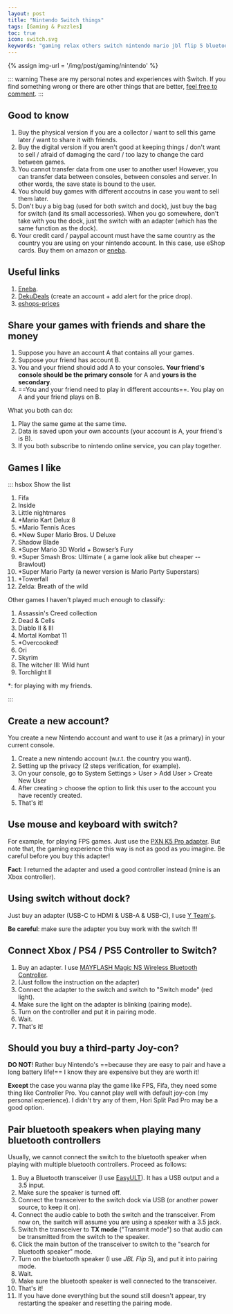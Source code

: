```yaml
---
layout: post
title: "Nintendo Switch things"
tags: [Gaming & Puzzles]
toc: true
icon: switch.svg
keywords: "gaming relax others switch nintendo mario jbl flip 5 bluetooth speaker connection controllers transmitter receiver joy-con xbox ps ps4 ps5"
---
```


{% assign img-url = '/img/post/gaming/nintendo' %}

::: warning
These are my personal notes and experiences with Switch. If you find something wrong or there are other things that are better, [feel free to comment](https://github.com/dinhanhthi/dinhanhthi.com/discussions).
:::

## Good to know

1. Buy the physical version if you are a collector / want to sell this game later / want to share it with friends.
2. Buy the digital version if you aren't good at keeping things / don't want to sell / afraid of damaging the card / too lazy to change the card between games.
3. You cannot transfer data from one user to another user! However, you can transfer data between consoles, between consoles and server. In other words, the save state is bound to the user.
4. You should buy games with different accoutns in case you want to sell them later.
5. Don't buy a big bag (used for both switch and dock), just buy the bag for switch (and its small accessories). When you go somewhere, don't take with you the dock, just the switch with an adapter (which has the same function as the dock).
6. Your credit card / paypal account must have the same country as the country you are using on your nintendo account. In this case, use eShop cards. Buy them on amazon or [eneba](https://www.eneba.com/).

## Useful links

1. [Eneba](https://www.eneba.com/fr/store?page=1&platforms[]=NINTENDO&regions[]=united_states&types[]=giftcard).
2. [DekuDeals](https://www.dekudeals.com/) (create an account + add alert for the price drop).
3. [eshops-prices](https://eshop-prices.com/)

## Share your games with friends and share the money

1. Suppose you have an account A that contains all your games.
2. Suppose your friend has account B.
3. You and your friend should add A to your consoles. **Your friend's console should be the primary console** for A and **yours is the secondary**.
4. ==You and your friend need to play in different accounts==. You play on A and your friend plays on B.

What you both can do:

1. Play the same game at the same time.
2. Data is saved upon your own accounts (your account is A, your friend's is B).
3. If you both subscribe to nintendo online service, you can play together.

## Games I like

::: hsbox Show the list

1. Fifa
2. Inside
3. Little nightmares
4. *Mario Kart Delux 8
5. *Mario Tennis Aces
6. *New Super Mario Bros. U Deluxe
7. Shadow Blade
8. *Super Mario 3D World + Bowser’s Fury
9. *Super Smash Bros: Ultimate ( a game look alike but cheaper -- Brawlout)
10. *Super Mario Party (a newer version is Mario Party Superstars)
11. *Towerfall
12. Zelda: Breath of the wild

Other games I haven't played much enough to classify:

1. Assassin's Creed collection
2. Dead & Cells
3. Diablo II & III
4. Mortal Kombat 11
5. *Overcooked!
6. Ori
7. Skyrim
8. The witcher III: Wild hunt
9. Torchlight II

*: for playing with my friends.

:::

## Create a new account?

You create a new Nintendo account and want to use it (as a primary) in your current console.

1. Create a new nintendo account (w.r.t. the country you want).
2. Setting up the privacy (2 steps verification, for example).
3. On your console, go to System Settings > User > Add User > Create New User
4. After creating > choose the option to link this user to the account you have recently created.
5. That's it!

## Use mouse and keyboard with switch?

For example, for playing FPS games. Just use the [PXN K5 Pro adapter](https://www.amazon.fr/gp/product/B08P5L24HZ). But note that, the gaming experience this way is not as good as you imagine. Be careful before you buy this adapter!

**Fact**: I returned the adapter and used a good controller instead (mine is an Xbox controller).

## Using switch without dock?

Just buy an adapter (USB-C to HDMI & USB-A & USB-C), I use [Y Team's](https://www.amazon.fr/gp/product/B07DPDMFGH).

**Be careful**: make sure the adapter you buy work with the switch !!!

## Connect Xbox / PS4 / PS5 Controller to Switch?

1. Buy an adapter. I use [MAYFLASH Magic NS Wireless Bluetooth Controller](https://www.amazon.fr/gp/product/B079B5KHWQ).
2. (Just follow the instruction on the adapter)
3. Connect the adapter to the switch and switch to "Switch mode" (red light).
4. Make sure the light on the adapter is blinking (pairing mode).
5. Turn on the controller and put it in pairing mode.
6. Wait.
7. That's it!

## Should you buy a third-party Joy-con?

**DO NOT**! Rather buy Nintendo's ==because they are easy to pair and have a long battery life!== I know they are expensive but they are worth it!

**Except** the case you wanna play the game like FPS, Fifa, they need some thing like Controller Pro. You cannot play well with default joy-con (my personal experience). I didn't try any of them, Hori Split Pad Pro may be a good option.

## Pair bluetooth speakers when playing many bluetooth controllers

Usually, we cannot connect the switch to the bluetooth speaker when playing with multiple bluetooth controllers. Proceed as follows:

1. Buy a Bluetooth transceiver (I use [EasyULT](https://www.amazon.fr/gp/product/B08FRHGV5G/)). It has a USB output and a 3.5 input.
2. Make sure the speaker is turned off.
3. Connect the transceiver to the switch dock via USB (or another power source, to keep it on).
4. Connect the audio cable to both the switch and the transceiver. From now on, the switch will assume you are using a speaker with a 3.5 jack.
5. Switch the transceiver to **TX mode** ("Transmit mode") so that audio can be transmitted from the switch to the speaker.
6. Click the main button of the transceiver to switch to the "search for bluetooth speaker" mode.
7. Turn on the bluetooth speaker (I use *JBL Flip 5*), and put it into pairing mode.
8. Wait.
9. Make sure the bluetooth speaker is well connected to the transceiver.
10. That's it!
11. If you have done everything but the sound still doesn't appear, try restarting the speaker and resetting the pairing mode.